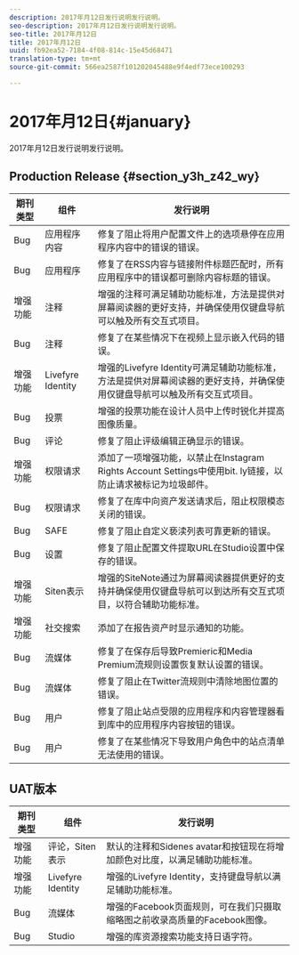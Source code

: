 ```yaml
---
description: 2017年月12日发行说明发行说明。
seo-description: 2017年月12日发行说明发行说明。
seo-title: 2017年月12日
title: 2017年月12日
uuid: fb92ea52-7184-4f08-814c-15e45d68471
translation-type: tm+mt
source-git-commit: 566ea2587f101202045488e9f4edf73ece100293

---
```



# 2017年月12日{#january}

2017年月12日发行说明发行说明。

## Production Release {#section_y3h_z42_wy}

| 期刊类型 | 组件 | 发行说明 |
|--- |--- |--- |
| Bug | 应用程序内容 | 修复了阻止将用户配置文件上的选项悬停在应用程序内容中的错误的错误。 |
| Bug | 应用程序 | 修复了在RSS内容与链接附件标题匹配时，所有应用程序中的错误都可删除内容标题的错误。 |
| 增强功能 | 注释 | 增强的注释可满足辅助功能标准，方法是提供对屏幕阅读器的更好支持，并确保使用仅键盘导航可以触及所有交互式项目。 |
| Bug | 注释 | 修复了在某些情况下在视频上显示嵌入代码的错误。 |
| 增强功能 | Livefyre Identity | 增强的Livefyre Identity可满足辅助功能标准，方法是提供对屏幕阅读器的更好支持，并确保使用仅键盘导航可以触及所有交互式项目。 |
| Bug | 投票 | 增强的投票功能在设计人员中上传时锐化并提高图像质量。 |
| Bug | 评论 | 修复了阻止评级编辑正确显示的错误。 |
| 增强功能 | 权限请求 | 添加了一项增强功能，以禁止在Instagram Rights Account Settings中使用bit. ly链接，以防止请求被标记为垃圾邮件。 |
| Bug | 权限请求 | 修复了在库中向资产发送请求后，阻止权限模态关闭的错误。 |
| Bug | SAFE | 修复了阻止自定义亵渎列表可靠更新的错误。 |
| Bug | 设置 | 修复了阻止配置文件提取URL在Studio设置中保存的错误。 |
| 增强功能 | Siten表示 | 增强的SiteNote通过为屏幕阅读器提供更好的支持并确保使用仅键盘导航可以到达所有交互式项目，以符合辅助功能标准。 |
| 增强功能 | 社交搜索 | 添加了在报告资产时显示通知的功能。 |
| Bug | 流媒体 | 修复了在保存后导致Premieric和Media Premium流规则设置恢复默认设置的错误。 |
| Bug | 流媒体 | 修复了阻止在Twitter流规则中清除地图位置的错误。 |
| Bug | 用户 | 修复了阻止站点受限的应用程序和内容管理器看到库中的应用程序内容按钮的错误。 |
| Bug | 用户 | 修复了在某些情况下导致用户角色中的站点清单无法使用的错误。 |


## UAT版本

| 期刊类型 | 组件 | 发行说明 |
|--- |--- |--- |
| 增强功能 | 评论，Siten表示 | 默认的注释和Sidenes avatar和按钮现在将增加颜色对比度，以满足辅助功能标准。 |
| 增强功能 | Livefyre Identity | 增强的Livefyre Identity，支持键盘导航以满足辅助功能标准。 |
| Bug | 流媒体 | 增强的Facebook页面规则，可在我们只摄取缩略图之前收录高质量的Facebook图像。 |
| Bug | Studio | 增强的库资源搜索功能支持日语字符。 |


